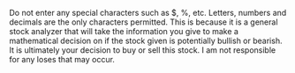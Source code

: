 Do not enter any special characters such as $, %, etc. Letters, numbers and decimals are the only characters permitted. This is because it is a general stock analyzer that will take the information you give to make a mathematical decision on if the stock given is potentially bullish or bearish. It is ultimately your decision to buy or sell this stock. I am not responsible for any loses that may occur.
